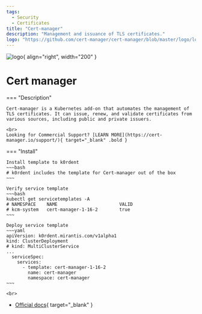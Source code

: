 ```yaml
---
tags:
  - Security
  - Certificates
title: "Cert-manager"
description: "Management and issuance of TLS certificates."
logo: "https://github.com/cert-manager/cert-manager/blob/master/logo/logo-small.png?raw=true"
---
```

![logo](https://github.com/cert-manager/cert-manager/blob/master/logo/logo-small.png?raw=true){ align="right", width="200" }
# Cert manager

=== "Description"

    Cert-manager is a Kubernetes add-on that automates the management of TLS certificates. It can issue, renew, and validate certificates from various sources, including public and private issuers.

    <br>
    Looking for Commercial Support? [LEARN MORE](https://cert-manager.io/support/){ target="_blank" .bold }

=== "Install"

    Install template to k0rdent
    ~~~bash
    # k0rdent includes the template for Cert-manager out of the box
    ~~~

    Verify service template
    ~~~bash
    kubectl get servicetemplates -A
    # NAMESPACE    NAME                       VALID
    # kcm-system   cert-manager-1-16-2        true
    ~~~

    Deploy service template
    ~~~yaml
    apiVersion: k0rdent.mirantis.com/v1alpha1
    kind: ClusterDeployment
    # kind: MultiClusterService
    ...
      serviceSpec:
        services:
          - template: cert-manager-1-16-2
            name: cert-manager
            namespace: cert-manager
    ~~~

    <br>
  - [Official docs](https://kubernetes.github.io/cert-manager/){ target="_blank" }